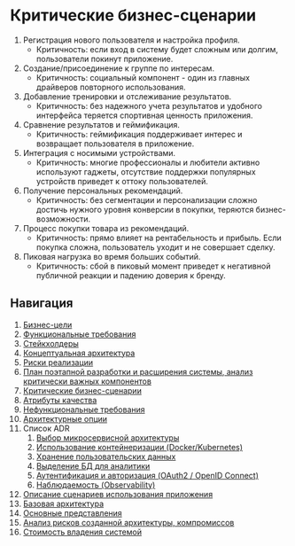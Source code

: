 # Критические бизнес-сценарии

1. Регистрация нового пользователя и настройка профиля.
   * Критичность: если вход в систему будет сложным или долгим, пользователи покинут приложение.
2. Создание/присоединение к группе по интересам.
   * Критичность: социальный компонент - один из главных драйверов повторного использования.
3. Добавление тренировки и отслеживание результатов.
   * Критичность: без надежного учета результатов и удобного интерфейса теряется спортивная ценность приложения.
4. Сравнение результатов и геймификация.
   * Критичность: геймификация поддерживает интерес и возвращает пользователя в приложение.
5. Интеграция с носимыми устройствами.
   * Критичность: многие профессионалы и любители активно используют гаджеты, отсутствие поддержки популярных устройств приведет к оттоку пользователей.
6. Получение персональных рекомендаций.
   * Критичность: без сегментации и персонализации сложно достичь нужного уровня конверсии в покупки, теряются бизнес-возможности.
7. Процесс покупки товара из рекомендаций.
   * Критичность: прямо влияет на рентабельность и прибыль. Если покупка сложна, пользователь уходит и не совершает сделку.
8. Пиковая нагрузка во время больших событий.
   * Критичность: сбой в пиковый момент приведет к негативной публичной реакции и падению доверия к бренду.

## Навигация

1. [Бизнес-цели](https://github.com/f0rw4rd-dev/sb-final-project/blob/main/business_objectives.md)
2. [Функциональные требования](https://github.com/f0rw4rd-dev/sb-final-project/blob/main/functional_requirements.md)
3. [Стейкхолдеры](https://github.com/f0rw4rd-dev/sb-final-project/blob/main/stakeholders.md)
4. [Концептуальная архитектура](https://github.com/f0rw4rd-dev/sb-final-project/blob/main/concept_architecture.md)
5. [Риски реализации](https://github.com/f0rw4rd-dev/sb-final-project/blob/main/implementation_risks.md)
6. [План поэтапной разработки и расширения системы, анализ критически важных компонентов](https://github.com/f0rw4rd-dev/sb-final-project/blob/main/development_plan.md)
7. [Критические бизнес-сценарии](https://github.com/f0rw4rd-dev/sb-final-project/blob/main/critical_business_scenarios.md)
8. [Атрибуты качества](https://github.com/f0rw4rd-dev/sb-final-project/blob/main/quality_attributes.md)
9. [Нефункциональные требования](https://github.com/f0rw4rd-dev/sb-final-project/blob/main/nonfunctional_requirements.md)
10. [Архитектурные опции](https://github.com/f0rw4rd-dev/sb-final-project/blob/main/architectural_options.md)
11. Список ADR
    1. [Выбор микросервисной архитектуры](https://github.com/f0rw4rd-dev/sb-final-project/blob/main/adr_01.md)
    2. [Использование контейнеризации (Docker/Kubernetes)](https://github.com/f0rw4rd-dev/sb-final-project/blob/main/adr_02.md)
    3. [Хранение пользовательских данных](https://github.com/f0rw4rd-dev/sb-final-project/blob/main/adr_03.md)
    4. [Выделение БД для аналитики](https://github.com/f0rw4rd-dev/sb-final-project/blob/main/adr_04.md)
    5. [Аутентификация и авторизация (OAuth2 / OpenID Connect)](https://github.com/f0rw4rd-dev/sb-final-project/blob/main/adr_05.md)
    6. [Наблюдаемость (Observability)](https://github.com/f0rw4rd-dev/sb-final-project/blob/main/adr_06.md)
12. [Описание сценариев использования приложения](https://github.com/f0rw4rd-dev/sb-final-project/blob/main/use_cases.md)
13. [Базовая архитектура](https://github.com/f0rw4rd-dev/sb-final-project/blob/main/basic_architecture.md)
14. [Основные представления](https://github.com/f0rw4rd-dev/sb-final-project/blob/main/views.md)
15. [Анализ рисков созданной архитектуры, компромиссов](https://github.com/f0rw4rd-dev/sb-final-project/blob/main/architecture_risks.md)
16. [Стоимость владения системой](https://github.com/f0rw4rd-dev/sb-final-project/blob/main/costs.md)
